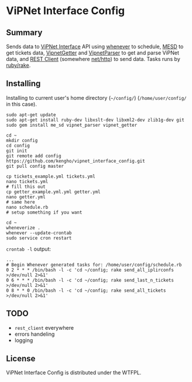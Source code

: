 # ViPNet Interface Config

## Summary

Sends data to [ViPNet Interface](https://github.com/kengho/vipnet_interface-rails) API using [whenever](https://github.com/javan/whenever) to schedule, [MESD](https://github.com/kengho/me_sd) to get tickets data, [VipnetGetter](https://github.com/kengho/vipnet_getter) and [VipnetParser](https://github.com/kengho/vipnet_parser) to get and parse ViPNet data, and [REST Client](https://github.com/rest-client/rest-client) (somewhere [net/http](http://docs.ruby-lang.org/en/2.0.0/Net/HTTP.html)) to send data. Tasks runs by [ruby/rake](https://github.com/ruby/rake).

## Installing

Installing to current user's home directory (`~/config/`) (`/home/user/config/` in this case).

```
sudo apt-get update
sudo apt-get install ruby-dev libxslt-dev libxml2-dev zlib1g-dev git
sudo gem install me_sd vipnet_parser vipnet_getter

cd ~
mkdir config
cd config
git init
git remote add config https://github.com/kengho/vipnet_interface_config.git
git pull config master

cp tickets_example.yml tickets.yml
nano tickets.yml
# fill this out
cp getter_example.yml.yml getter.yml
nano getter.yml
# same here
nano schedule.rb
# setup something if you want

cd ~
wheneverize .
whenever --update-crontab
sudo service cron restart
```
`crontab -l` output:
```
...
# Begin Whenever generated tasks for: /home/user/config/schedule.rb
0 2 * * * /bin/bash -l -c 'cd ~/config; rake send_all_iplirconfs >/dev/null 2>&1'
0 6 * * * /bin/bash -l -c 'cd ~/config; rake send_last_n_tickets >/dev/null 2>&1'
0 8 * * 0 /bin/bash -l -c 'cd ~/config; rake send_all_tickets >/dev/null 2>&1'

```

## TODO

* `rest_client` everywhere
* errors handeling
* logging

## License

ViPNet Interface Config is distributed under the WTFPL.
